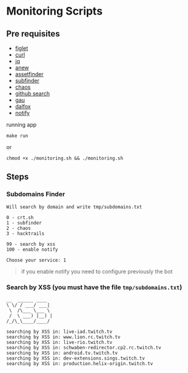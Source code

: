 # Monitoring Scripts

## Pre requisites

- [figlet](https://github.com/cmatsuoka/figlet)
- [curl](https://github.com/curl/curl)
- [jq](https://github.com/stedolan/jq)
- [anew](https://github.com/tomnomnom/anew)
- [assetfinder](https://github.com/tomnomnom/assetfinder)
- [subfinder](https://github.com/projectdiscovery/subfinder)
- [chaos](https://github.com/projectdiscovery/chaos-client)
- [github search](https://github.com/gwen001/github-search)
- [gau](https://github.com/lc/gau)
- [dalfox](https://github.com/hahwul/dalfox)
- [notify](https://github.com/projectDiscovery/notify)

running app
```
make run
```

or

```
chmod +x ./monitoring.sh && ./monitoring.sh
```

## Steps

### Subdomains Finder

```
Will search by domain and write tmp/subdomains.txt

0 - crt.sh                                                         
1 - subfinder                                                      
2 - chaos                                                          
3 - hacktrails                                                     

99 - search by xss                                                 
100 - enable notify                                                

Choose your service: 1
```

> if you enable notify you need to configure previously the bot

### Search by XSS (you must have the file `tmp/subdomains.txt`)

```
__  ______ ____  
\ \/ / ___/ ___| 
 \  /\___ \___ \ 
 /  \ ___) |__) |
/_/\_\____/____/ 
                 
searching by XSS in: live-iad.twitch.tv
searching by XSS in: www.lion.rc.twitch.tv
searching by XSS in: live-rio.twitch.tv
searching by XSS in: schwaben-redirector.cp2.rc.twitch.tv
searching by XSS in: android.tv.twitch.tv
searching by XSS in: dev-extensions.sings.twitch.tv
searching by XSS in: production.helix-origin.twitch.tv
```

